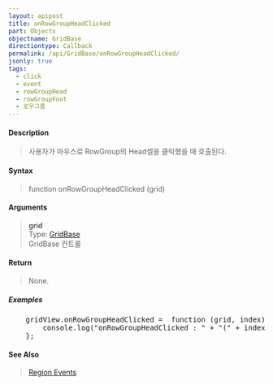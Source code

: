 ```yaml
---
layout: apipost
title: onRowGroupHeadClicked
part: Objects
objectname: GridBase
directiontype: Callback
permalink: /api/GridBase/onRowGroupHeadClicked/
jsonly: true
tags:
  - click
  - event
  - rowGroupHead
  - rowGroupFoot
  - 로우그룹
---
```



#### Description

> 사용자가 마우스로 RowGroup의 Head셀을 클릭했을 때 호출된다.  

#### Syntax

> function onRowGroupHeadClicked (grid)  

#### Arguments

> **grid**  
> Type: [GridBase](/api/GridBase/)  
> GridBase 컨트롤  

#### Return

> None.  

##### Examples 

<pre class="prettyprint">
    gridView.onRowGroupHeadClicked =  function (grid, index) {
        console.log("onRowGroupHeadClicked : " + "(" + index + ")")
    };
</pre>

#### See Also
>  [Region Events](http://demo.realgrid.com/Demo/RegionEvents)